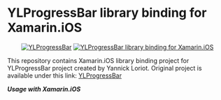 # YLProgressBar library binding for Xamarin.iOS

<p align="center">
<a href="http://preview.ibb.co/fC0nb5/ylprogressbar_header.png"><img alt="YLProgressBar" src="http://preview.ibb.co/fC0nb5/ylprogressbar_header.png"/></a>
<a href="http://preview.ibb.co/c4dtik/YLProgress_Bar.gif"><img alt="YLProgressBar library binding for Xamarin.iOS" src="http://preview.ibb.co/c4dtik/YLProgress_Bar.gif"/></a>
</p>

This repository contains Xamarin.iOS library binding project for YLProgressBar project created by Yannick Loriot.
Original project is available under this link:
[YLProgressBar](https://github.com/yannickl/YLProgressBar) 


***Usage with Xamarin.iOS***


